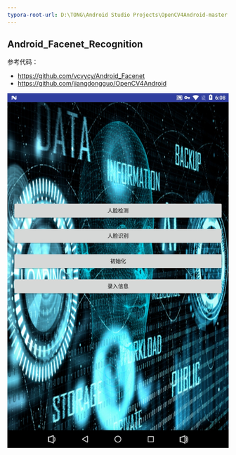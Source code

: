 ```yaml
---
typora-root-url: D:\TONG\Android Studio Projects\OpenCV4Android-master
---
```


## **Android_Facenet_Recognition**

参考代码：

- https://github.com/vcvycy/Android_Facenet
- https://github.com/jiangdongguo/OpenCV4Android

![2019_05_23_06.08.16](/2019_05_23_06.08.16.jpg)